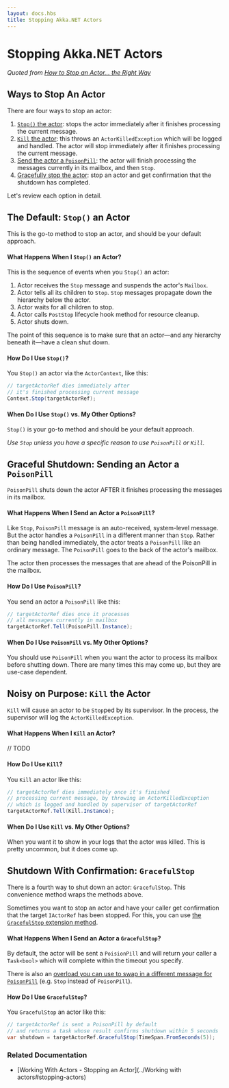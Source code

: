 ```yaml
---
layout: docs.hbs
title: Stopping Akka.NET Actors
---
```

# Stopping Akka.NET Actors

*Quoted from [How to Stop an Actor... the Right Way](https://petabridge.com/blog/how-to-stop-an-actor-akkadotnet/)*


## Ways to Stop An Actor
There are four ways to stop an actor:

1. [`Stop()` the actor](#the-default-stop-an-actor): stops the actor immediately after it finishes processing the current message.
2. [`Kill` the actor](#noisy-on-purpose-kill-the-actor): this throws an `ActorKilledException` which will be logged and handled. The actor will stop immediately after it finishes processing the current message.
3. [Send the actor a `PoisonPill`](#graceful-shutdown-sending-an-actor-a-poisonpill-): the actor will finish processing the messages currently in its mailbox, and then `Stop`.
4. [Gracefully stop the actor](#shutdown-with-confirmation-gracefulstop-): stop an actor and get confirmation that the shutdown has completed.

Let's review each option in detail.

## The Default: `Stop()` an Actor
This is the go-to method to stop an actor, and should be your default approach.

#### What Happens When I `Stop()` an Actor?
This is the sequence of events when you `Stop()` an actor:

1. Actor receives the `Stop` message and suspends the actor's `Mailbox`.
3. Actor tells all its children to `Stop`. `Stop` messages propagate down the hierarchy below the actor.
4. Actor waits for all children to stop.
5. Actor calls `PostStop` lifecycle hook method for resource cleanup.
3. Actor shuts down.

The point of this sequence is to make sure that an actor—and any hierarchy beneath it—have a clean shut down.

#### How Do I Use `Stop()`?
You `Stop()` an actor via the `ActorContext`, like this:

```csharp
// targetActorRef dies immediately after
// it's finished processing current message
Context.Stop(targetActorRef);
```

#### When Do I Use `Stop()` vs. My Other Options?
`Stop()` is your go-to method and should be your default approach.

*Use `Stop` unless you have a specific reason to use `PoisonPill` or `Kill`.*

## Graceful Shutdown: Sending an Actor a `PoisonPill`
`PoisonPill` shuts down the actor AFTER it finishes processing the messages in its mailbox.

#### What Happens When I Send an Actor a `PoisonPill`?
Like `Stop`, `PoisonPill` message is an auto-received, system-level message. But the actor handles a `PoisonPill` in a different manner than `Stop`. Rather than being handled immediately, the actor treats a `PoisonPill` like an ordinary message. The `PoisonPill` goes to the back of the actor's mailbox.

The actor then processes the messages that are ahead of the PoisonPill in the mailbox. 

#### How Do I Use `PoisonPill`?
You send an actor a `PoisonPill` like this:

```csharp
// targetActorRef dies once it processes
// all messages currently in mailbox
targetActorRef.Tell(PoisonPill.Instance);
```

#### When Do I Use `PoisonPill` vs. My Other Options?
You should use `PoisonPill` when you want the actor to process its mailbox before shutting down. There are many times this may come up, but they are use-case dependent.

## Noisy on Purpose: `Kill` the Actor
`Kill` will cause an actor to be `Stop`ped by its supervisor. In the process, the supervisor will log the `ActorKilledException`.

#### What Happens When I `Kill` an Actor?
// TODO

#### How Do I Use `Kill`?
You `Kill` an actor like this:

```csharp
// targetActorRef dies immediately once it's finished
// processing current message, by throwing an ActorKilledException
// which is logged and handled by supervisor of targetActorRef
targetActorRef.Tell(Kill.Instance);
```

#### When Do I Use `Kill` vs. My Other Options?
When you want it to show in your logs that the actor was killed. This is pretty uncommon, but it does come up.

## Shutdown With Confirmation: `GracefulStop`
There is a fourth way to shut down an actor: `GracefulStop`. This convenience method wraps the methods above.

Sometimes you want to stop an actor and have your caller get confirmation that the target `IActorRef` has been stopped. For this, you can use [the `GracefulStop` extension method](https://github.com/akkadotnet/akka.net/blob/dev/src/core/Akka/Actor/GracefulStopSupport.cs#L35).

#### What Happens When I Send an Actor a `GracefulStop`?
By default, the actor will be sent a `PoisionPill` and will return your caller a `Task<bool>` which will complete within the timeout you specify.

There is also an [overload you can use to swap in a different message for `PoisonPill`](https://github.com/akkadotnet/akka.net/blob/dev/src/core/Akka/Actor/GracefulStopSupport.cs#L42) (e.g. `Stop` instead of `PoisonPill`).

#### How Do I Use `GracefulStop`?
You `GracefulStop` an actor like this:

```csharp
// targetActorRef is sent a PoisonPill by default
// and returns a task whose result confirms shutdown within 5 seconds
var shutdown = targetActorRef.GracefulStop(TimeSpan.FromSeconds(5));
```

### Related Documentation
- [Working With Actors - Stopping an Actor](../Working with actors#stopping-actors)